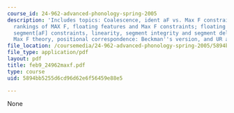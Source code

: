 ```yaml
---
course_id: 24-962-advanced-phonology-spring-2005
description: 'Includes topics: Coalescence, ident aF vs. Max F constraints, fixed
  rankings of MAX F, floating features and Max F constraints; floating tones, Max
  segment[aF] constraints, linearity, segment integrity and segment deletion in a
  Max F theory, positional correspondence: Beckman''s version, and UR and SR.'
file_location: /coursemedia/24-962-advanced-phonology-spring-2005/5894bb5255d6cd96d62e6f56459e88e5_feb9_24962maxf.pdf
file_type: application/pdf
layout: pdf
title: feb9_24962maxf.pdf
type: course
uid: 5894bb5255d6cd96d62e6f56459e88e5

---
```

None